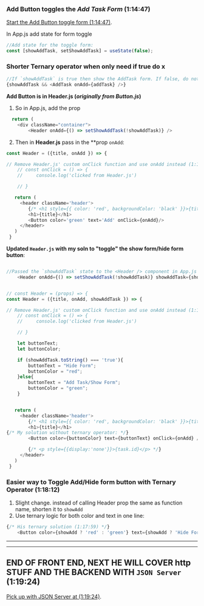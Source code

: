 
### Add Button toggles the _Add Task Form_ (1:14:47)

[Start the Add Button toggle form (1:14:47)](https://youtu.be/w7ejDZ8SWv8?t=4487). 

In App.js add state for form toggle

```js
//Add state for the toggle form: 
const [showAddTask, setShowAddTask] = useState(false); 

```

### Shorter Ternary operator when only need if true do x

```js
//If `showAddTask` is true then show the AddTask form. If false, do nothing (don't reveal)
{showAddTask && <AddTask onAdd={addTask} />}

```

**Add Button is in Header.js (_originally from Button.js_)**
1. So in App.js, add the prop

```js
  return ( 
    <div className="container">
        <Header onAdd={() => setShowAddTask(!showAddTask)} />

```

2. Then in **Header.js** pass in the **prop `onAdd`: 
```js
const Header = ({title, onAdd }) => {

// Remove Header.js' custom onClick function and use onAdd instead (1:16:41): https://youtu.be/w7ejDZ8SWv8?t=4601
    // const onClick = () => {
    //     console.log('clicked from Header.js')

    // }

   return (
     <header className='header'>
        {/* <h1 style={{ color: 'red', backgroundColor: 'black' }}>{title}</h1>  inline css (31:30) */}
        <h1>{title}</h1>
        <Button color='green' text='Add' onClick={onAdd}/>     
     </header>
   )
 }

```

**Updated `Header.js` with my soln to "toggle" the show form/hide form button**:
```js

//Passed the `showAddTask` state to the <Header /> component in App.js by adding prop `showAddTask`:
    <Header onAdd={() => setShowAddTask(!showAddTask)} showAddTask={showAddTask}/>


// const Header = (props) => {
const Header = ({title, onAdd, showAddTask }) => {

// Remove Header.js' custom onClick function and use onAdd instead (1:16:41): https://youtu.be/w7ejDZ8SWv8?t=4601
    // const onClick = () => {
    //     console.log('clicked from Header.js')

    // }

    let buttonText;
    let buttonColor; 

    if (showAddTask.toString() === 'true'){
        buttonText = "Hide Form";
        buttonColor = "red";
    }else{
        buttonText = "Add Task/Show Form";
        buttonColor = "green";
    }


   return (
     <header className='header'>
        {/* <h1 style={{ color: 'red', backgroundColor: 'black' }}>{title}</h1>  inline css (31:30) */}
        <h1>{title}</h1>
{/* My solution without ternary operator: */}
        <Button color={buttonColor} text={buttonText} onClick={onAdd} />

        {/* <p style={{display:'none'}}>{task.id}</p> */}
     </header>
   )
 }

```


### Easier way to Toggle Add/Hide form button with Ternary Operator (1:18:12)

1. Slight change. instead of calling Header prop the same as function name, shorten it to `showAdd`
2. Use ternary logic for both color and text in one line: 

```js
{/* His ternary solution (1:17:59) */}
    <Button color={showAdd ? 'red' : 'green'} text={showAdd ? 'Hide Form' : 'Add Task/Show Form'} onClick={onAdd} />

```


---
---
**END OF FRONT END, NEXT HE WILL COVER http STUFF AND THE BACKEND WITH `JSON Server` (1:19:24)**
---

[Pick up with JSON Server at (1:19:24)](https://www.youtube.com/watch?v=w7ejDZ8SWv8&t=315s). 


